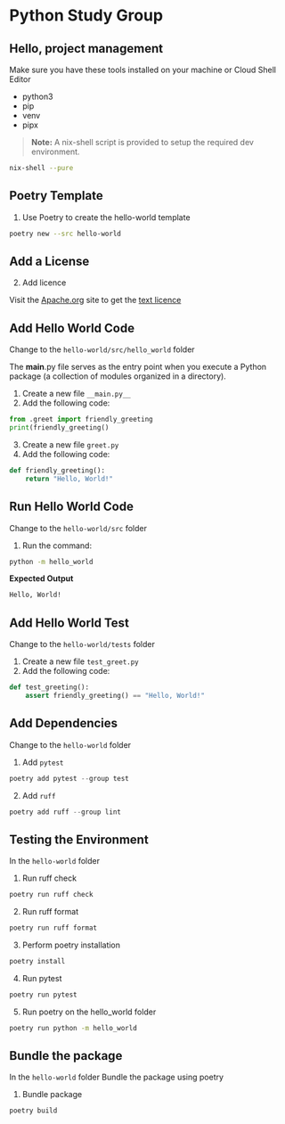 # Python Study Group
## Hello, project management


Make sure you have these tools installed on your machine or Cloud Shell Editor
* python3
* pip
* venv
* pipx 

> __Note:__ A nix-shell script is provided to setup the required dev environment.

```bash
nix-shell --pure
```

## Poetry Template 

1. Use Poetry to create the hello-world template 

```bash
poetry new --src hello-world
```

## Add a License

2. Add licence

Visit the [Apache.org](https://www.apache.org/licenses/LICENSE-2.0) site to 
get the [text licence](https://www.apache.org/licenses/LICENSE-2.0.txt)


## Add Hello World Code

Change to the `hello-world/src/hello_world` folder

The __main__.py file serves as the entry point when you execute a Python 
package (a collection of modules organized in a directory).

1. Create a new file `__main.py__`
2. Add the following code:

```python
from .greet import friendly_greeting
print(friendly_greeting()
```

3. Create a new file `greet.py`
4. Add the following code:
```python
def friendly_greeting():
    return "Hello, World!"
```

## Run Hello World Code


Change to the `hello-world/src` folder

1. Run the command:
```bash
python -m hello_world
```

__Expected Output__
```bash
Hello, World!
```

## Add Hello World Test

Change to the `hello-world/tests` folder

1. Create a new file `test_greet.py`
2. Add the following code:

```python
def test_greeting():
    assert friendly_greeting() == "Hello, World!"
```


## Add Dependencies

Change to the `hello-world` folder

1. Add `pytest`

```python
poetry add pytest --group test
```

2. Add `ruff`

```python
poetry add ruff --group lint 
```


## Testing the Environment

In the `hello-world` folder

1. Run ruff check
```bash
poetry run ruff check
```

2. Run ruff format
```bash
poetry run ruff format
```

3. Perform poetry installation
```bash
poetry install
```

4. Run pytest
```bash
poetry run pytest
```

5. Run poetry on the hello_world folder
```bash
poetry run python -m hello_world
```


## Bundle the package

In the `hello-world` folder
Bundle the package using poetry

1. Bundle package
```bash
poetry build
```
